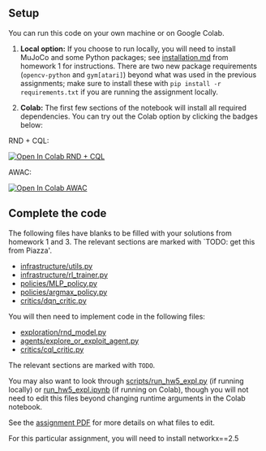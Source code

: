 ## Setup

You can run this code on your own machine or on Google Colab. 

1. **Local option:** If you choose to run locally, you will need to install MuJoCo and some Python packages; see [installation.md](../hw1/installation.md) from homework 1 for instructions. There are two new package requirements (`opencv-python` and `gym[atari]`) beyond what was used in the previous assignments; make sure to install these with `pip install -r requirements.txt` if you are running the assignment locally.

2. **Colab:** The first few sections of the notebook will install all required dependencies. You can try out the Colab option by clicking the badges below:


RND + CQL:

[![Open In Colab RND + CQL](https://colab.research.google.com/assets/colab-badge.svg)](https://colab.research.google.com/github/berkeleydeeprlcourse/homework_fall2021/blob/master/hw5/run_hw5_expl.ipynb)

AWAC:

[![Open In Colab AWAC](https://colab.research.google.com/assets/colab-badge.svg)](https://colab.research.google.com/github/berkeleydeeprlcourse/homework_fall2021/blob/master/hw5/run_hw5_awac.ipynb)

## Complete the code

The following files have blanks to be filled with your solutions from homework 1 and 3. The relevant sections are marked with `TODO: get this from Piazza'.

- [infrastructure/utils.py](cs285/infrastructure/utils.py)
- [infrastructure/rl_trainer.py](cs285/infrastructure/rl_trainer.py)
- [policies/MLP_policy.py](cs285/policies/MLP_policy.py)
- [policies/argmax_policy.py](cs285/policies/argmax_policy.py)
- [critics/dqn_critic.py](cs285/critics/dqn_critic.py)

You will then need to implement code in the following files:
- [exploration/rnd_model.py](cs285/exploration/rnd_model.py)
- [agents/explore_or_exploit_agent.py](cs285/agents/explore_or_exploit_agent.py)
- [critics/cql_critic.py](cs285/critics/cql_critic.py)

The relevant sections are marked with `TODO`.

You may also want to look through [scripts/run_hw5_expl.py](cs285/scripts/run_hw5_expl.py) (if running locally) or [run_hw5_expl.ipynb](run_hw5_expl.ipynb) (if running on Colab), though you will not need to edit this files beyond changing runtime arguments in the Colab notebook.

See the [assignment PDF](hw5.pdf) for more details on what files to edit.

For this particular assignment, you will need to install networkx==2.5
